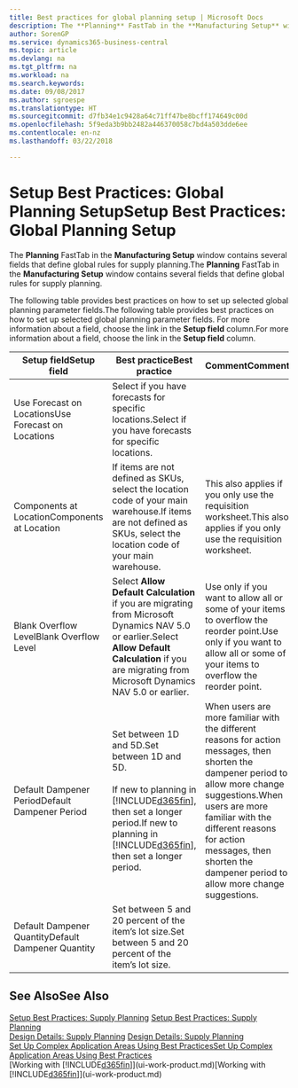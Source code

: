 ```yaml
---
title: Best practices for global planning setup | Microsoft Docs
description: The **Planning** FastTab in the **Manufacturing Setup** window contains several fields that define global rules for supply planning.
author: SorenGP
ms.service: dynamics365-business-central
ms.topic: article
ms.devlang: na
ms.tgt_pltfrm: na
ms.workload: na
ms.search.keywords: 
ms.date: 09/08/2017
ms.author: sgroespe
ms.translationtype: HT
ms.sourcegitcommit: d7fb34e1c9428a64c71ff47be8bcff174649c00d
ms.openlocfilehash: 5f9eda3b9bb2482a446370058c7bd4a503dde6ee
ms.contentlocale: en-nz
ms.lasthandoff: 03/22/2018

---
```

# <a name="setup-best-practices-global-planning-setup"></a><span data-ttu-id="1aedb-103">Setup Best Practices: Global Planning Setup</span><span class="sxs-lookup"><span data-stu-id="1aedb-103">Setup Best Practices: Global Planning Setup</span></span>
<span data-ttu-id="1aedb-104">The **Planning** FastTab in the **Manufacturing Setup** window contains several fields that define global rules for supply planning.</span><span class="sxs-lookup"><span data-stu-id="1aedb-104">The **Planning** FastTab in the **Manufacturing Setup** window contains several fields that define global rules for supply planning.</span></span>  

 <span data-ttu-id="1aedb-105">The following table provides best practices on how to set up selected global planning parameter fields.</span><span class="sxs-lookup"><span data-stu-id="1aedb-105">The following table provides best practices on how to set up selected global planning parameter fields.</span></span> <span data-ttu-id="1aedb-106">For more information about a field, choose the link in the **Setup field** column.</span><span class="sxs-lookup"><span data-stu-id="1aedb-106">For more information about a field, choose the link in the **Setup field** column.</span></span>  

|<span data-ttu-id="1aedb-107">Setup field</span><span class="sxs-lookup"><span data-stu-id="1aedb-107">Setup field</span></span>|<span data-ttu-id="1aedb-108">Best practice</span><span class="sxs-lookup"><span data-stu-id="1aedb-108">Best practice</span></span>|<span data-ttu-id="1aedb-109">Comment</span><span class="sxs-lookup"><span data-stu-id="1aedb-109">Comment</span></span>|  
|-----------------|-------------------|-------------|  
|<span data-ttu-id="1aedb-110">Use Forecast on Locations</span><span class="sxs-lookup"><span data-stu-id="1aedb-110">Use Forecast on Locations</span></span>|<span data-ttu-id="1aedb-111">Select if you have forecasts for specific locations.</span><span class="sxs-lookup"><span data-stu-id="1aedb-111">Select if you have forecasts for specific locations.</span></span>||  
|<span data-ttu-id="1aedb-112">Components at Location</span><span class="sxs-lookup"><span data-stu-id="1aedb-112">Components at Location</span></span>|<span data-ttu-id="1aedb-113">If items are not defined as SKUs, select the location code of your main warehouse.</span><span class="sxs-lookup"><span data-stu-id="1aedb-113">If items are not defined as SKUs, select the location code of your main warehouse.</span></span>|<span data-ttu-id="1aedb-114">This also applies if you only use the requisition worksheet.</span><span class="sxs-lookup"><span data-stu-id="1aedb-114">This also applies if you only use the requisition worksheet.</span></span>|  
|<span data-ttu-id="1aedb-115">Blank Overflow Level</span><span class="sxs-lookup"><span data-stu-id="1aedb-115">Blank Overflow Level</span></span>|<span data-ttu-id="1aedb-116">Select **Allow Default Calculation** if you are migrating from Microsoft Dynamics NAV 5.0 or earlier.</span><span class="sxs-lookup"><span data-stu-id="1aedb-116">Select **Allow Default Calculation** if you are migrating from Microsoft Dynamics NAV 5.0 or earlier.</span></span>|<span data-ttu-id="1aedb-117">Use only if you want to allow all or some of your items to overflow the reorder point.</span><span class="sxs-lookup"><span data-stu-id="1aedb-117">Use only if you want to allow all or some of your items to overflow the reorder point.</span></span>|  
|<span data-ttu-id="1aedb-118">Default Dampener Period</span><span class="sxs-lookup"><span data-stu-id="1aedb-118">Default Dampener Period</span></span>|<span data-ttu-id="1aedb-119">Set between 1D and 5D.</span><span class="sxs-lookup"><span data-stu-id="1aedb-119">Set between 1D and 5D.</span></span><br /><br /> <span data-ttu-id="1aedb-120">If new to planning in [!INCLUDE[d365fin](includes/d365fin_md.md)], then set a longer period.</span><span class="sxs-lookup"><span data-stu-id="1aedb-120">If new to planning in [!INCLUDE[d365fin](includes/d365fin_md.md)], then set a longer period.</span></span>|<span data-ttu-id="1aedb-121">When users are more familiar with the different reasons for action messages, then shorten the dampener period to allow more change suggestions.</span><span class="sxs-lookup"><span data-stu-id="1aedb-121">When users are more familiar with the different reasons for action messages, then shorten the dampener period to allow more change suggestions.</span></span>|  
|<span data-ttu-id="1aedb-122">Default Dampener Quantity</span><span class="sxs-lookup"><span data-stu-id="1aedb-122">Default Dampener Quantity</span></span>|<span data-ttu-id="1aedb-123">Set between 5 and 20 percent of the item’s lot size.</span><span class="sxs-lookup"><span data-stu-id="1aedb-123">Set between 5 and 20 percent of the item’s lot size.</span></span>||  

## <a name="see-also"></a><span data-ttu-id="1aedb-124">See Also</span><span class="sxs-lookup"><span data-stu-id="1aedb-124">See Also</span></span>  
 <span data-ttu-id="1aedb-125">[Setup Best Practices: Supply Planning](setup-best-practices-supply-planning.md) </span><span class="sxs-lookup"><span data-stu-id="1aedb-125">[Setup Best Practices: Supply Planning](setup-best-practices-supply-planning.md) </span></span>  
 <span data-ttu-id="1aedb-126">[Design Details: Supply Planning](design-details-supply-planning.md) </span><span class="sxs-lookup"><span data-stu-id="1aedb-126">[Design Details: Supply Planning](design-details-supply-planning.md) </span></span>  
 [<span data-ttu-id="1aedb-127">Set Up Complex Application Areas Using Best Practices</span><span class="sxs-lookup"><span data-stu-id="1aedb-127">Set Up Complex Application Areas Using Best Practices</span></span>](set-up-complex-application-areas-using-best-practices.md)  
 <span data-ttu-id="1aedb-128">[Working with [!INCLUDE[d365fin](includes/d365fin_md.md)]](ui-work-product.md)</span><span class="sxs-lookup"><span data-stu-id="1aedb-128">[Working with [!INCLUDE[d365fin](includes/d365fin_md.md)]](ui-work-product.md)</span></span>

